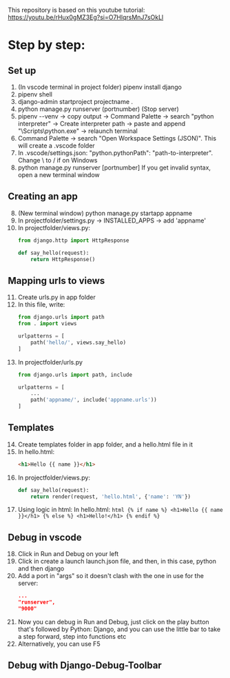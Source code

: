 This repository is based on this youtube tutorial: https://youtu.be/rHux0gMZ3Eg?si=O7HlqrsMnJ7sOkLl

# Step by step:
## Set up
1) (In vscode terminal in project folder) pipenv install django
2) pipenv shell
2) django-admin startproject projectname .
3) python manage.py runserver (portnumber)
(Stop server)
4) pipenv --venv -> copy output -> Command Palette -> search "python interpreter" -> Create interpreter path -> paste and append "\Scripts\python.exe" -> relaunch terminal
5) Command Palette -> search "Open Workspace Settings (JSON)". This will create a .vscode folder
6) In .vscode/settings.json: "python.pythonPath": "path-to-interpreter". Change \ to / if on Windows
7) python manage.py runserver [portnumber]
If you get invalid syntax, open a new terminal window
## Creating an app
8) (New terminal window) python manage.py startapp appname
9) In projectfolder/settings.py -> INSTALLED_APPS -> add 'appname'
10) In projectfolder/views.py:
	```python
	from django.http import HttpResponse
	
	def say_hello(request):
		return HttpResponse()
	```
## Mapping urls to views
11) Create urls.py in app folder
12) In this file, write:
	```python
	from django.urls import path
	from . import views

	urlpatterns = [
		path('hello/', views.say_hello)
	]
	```
13) In projectfolder/urls.py
	```python
	from django.urls import path, include

	urlpatterns = [
		...
		path('appname/', include('appname.urls'))
	]
	```
## Templates
14) Create templates folder in app folder, and a hello.html file in it
15) In hello.html:
    ```html
	<h1>Hello {{ name }}</h1>
    ```
16) In projectfolder/views.py:
	```python
	def say_hello(request):
		return render(request, 'hello.html', {'name': 'YN'})
	```
17)  Using logic in html:
In hello.html:
	```html
	{% if name %}
	<h1>Hello {{ name }}</h1>
	{% else %}
	<h1>Hello!</h1>
	{% endif %}
	```
## Debug in vscode
18) Click in Run and Debug on your left
19) Click in create a launch launch.json file, and then, in this case, python and then django
20) Add a port in "args" so it doesn't clash with the one in use for the server:
    ```json
    ...
    "runserver",
    "9000"
    ```
21) Now you can debug in Run and Debug, just click on the play button that's followed by Python: Django, and you can use the little bar to take a step forward, step into functions etc
22) Alternatively, you can use F5
## Debug with Django-Debug-Toolbar
